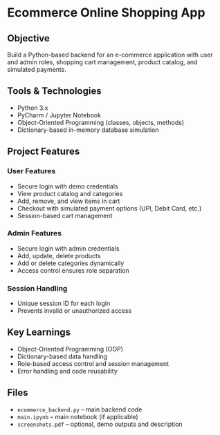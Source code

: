 # Ecommerce Online Shopping App

## Objective
Build a Python-based backend for an e-commerce application with user and admin roles, shopping cart management, product catalog, and simulated payments.

## Tools & Technologies
- Python 3.x
- PyCharm / Jupyter Notebook
- Object-Oriented Programming (classes, objects, methods)
- Dictionary-based in-memory database simulation

## Project Features

### User Features
- Secure login with demo credentials
- View product catalog and categories
- Add, remove, and view items in cart
- Checkout with simulated payment options (UPI, Debit Card, etc.)
- Session-based cart management

### Admin Features
- Secure login with admin credentials
- Add, update, delete products
- Add or delete categories dynamically
- Access control ensures role separation

### Session Handling
- Unique session ID for each login
- Prevents invalid or unauthorized access

## Key Learnings
- Object-Oriented Programming (OOP)  
- Dictionary-based data handling  
- Role-based access control and session management  
- Error handling and code reusability

## Files
- `ecommerce_backend.py` – main backend code  
- `main.ipynb` – main notebook (if applicable)  
- `screenshots.pdf` – optional, demo outputs and description
